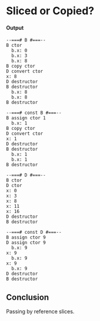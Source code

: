 # Sliced or Copied?

#### Output
```
--===# B #===--
B ctor
  b.x: 0
  b.x: 3
  b.x: 8
B copy ctor
D convert ctor
x: 8
D destructor
B destructor
  b.x: 8
  b.x: 8
B destructor

--===# const B #===--
B assign ctor 1
  b.x: 1
B copy ctor
D convert ctor
x: 1
D destructor
B destructor
  b.x: 1
  b.x: 1
B destructor

--===# D #===--
B ctor
D ctor
x: 0
x: 3
x: 8
x: 11
x: 16
D destructor
B destructor

--===# const D #===--
B assign ctor 9
D assign ctor 9
  b.x: 9
x: 9
  b.x: 9
x: 9
  b.x: 9
D destructor
B destructor
```

## Conclusion

Passing by reference slices.
